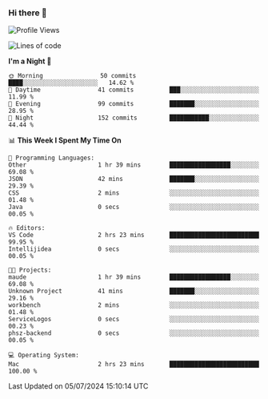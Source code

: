### Hi there 👋

<!--
**ALiersEL/ALiersEL** is a ✨ _special_ ✨ repository because its `README.md` (this file) appears on your GitHub profile.

Here are some ideas to get you started:

- 🔭 I’m currently working on ...
- 🌱 I’m currently learning ...
- 👯 I’m looking to collaborate on ...
- 🤔 I’m looking for help with ...
- 💬 Ask me about ...
- 📫 How to reach me: ...
- 😄 Pronouns: ...
- ⚡ Fun fact: ...
-->

<!--START_SECTION:waka-->
![Profile Views](http://img.shields.io/badge/Profile%20Views-0-blue)

![Lines of code](https://img.shields.io/badge/From%20Hello%20World%20I%27ve%20Written-7.6%20million%20lines%20of%20code-blue)

**I'm a Night 🦉** 

```text
🌞 Morning                50 commits          ████░░░░░░░░░░░░░░░░░░░░░   14.62 % 
🌆 Daytime                41 commits          ███░░░░░░░░░░░░░░░░░░░░░░   11.99 % 
🌃 Evening                99 commits          ███████░░░░░░░░░░░░░░░░░░   28.95 % 
🌙 Night                  152 commits         ███████████░░░░░░░░░░░░░░   44.44 % 
```


📊 **This Week I Spent My Time On** 

```text
💬 Programming Languages: 
Other                    1 hr 39 mins        █████████████████░░░░░░░░   69.08 % 
JSON                     42 mins             ███████░░░░░░░░░░░░░░░░░░   29.39 % 
CSS                      2 mins              ░░░░░░░░░░░░░░░░░░░░░░░░░   01.48 % 
Java                     0 secs              ░░░░░░░░░░░░░░░░░░░░░░░░░   00.05 % 

🔥 Editors: 
VS Code                  2 hrs 23 mins       █████████████████████████   99.95 % 
Intellijidea             0 secs              ░░░░░░░░░░░░░░░░░░░░░░░░░   00.05 % 

🐱‍💻 Projects: 
maude                    1 hr 39 mins        █████████████████░░░░░░░░   69.08 % 
Unknown Project          41 mins             ███████░░░░░░░░░░░░░░░░░░   29.16 % 
workbench                2 mins              ░░░░░░░░░░░░░░░░░░░░░░░░░   01.48 % 
ServiceLogos             0 secs              ░░░░░░░░░░░░░░░░░░░░░░░░░   00.23 % 
phsz-backend             0 secs              ░░░░░░░░░░░░░░░░░░░░░░░░░   00.05 % 

💻 Operating System: 
Mac                      2 hrs 23 mins       █████████████████████████   100.00 % 
```


 Last Updated on 05/07/2024 15:10:14 UTC
<!--END_SECTION:waka-->
